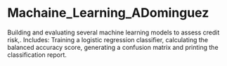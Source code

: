 # Machaine_Learning_ADominguez
Building and evaluating several machine learning models to assess credit risk,. Includes: Training  a logistic regression classifier, calculating the balanced accuracy score, generating a confusion matrix and printing the classification report.
